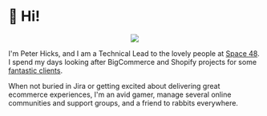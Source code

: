 # 👋  Hi! 

<p align="center">
  <img src="https://skillicons.dev/icons?i=js,ts,nextjs,gatsby,tailwind,git,cloudflare,vscode" />
</p>

I'm Peter Hicks, and I am a Technical Lead to the lovely people at 
[Space 48](https://www.space48.com/). I spend my  days looking after BigCommerce 
and Shopify projects for some [fantastic clients](https://www.space48.com/work/).

When not buried in Jira or getting excited about delivering great ecommerce
experiences, I'm an avid gamer, manage several online communities and support 
groups, and a friend to rabbits everywhere.
